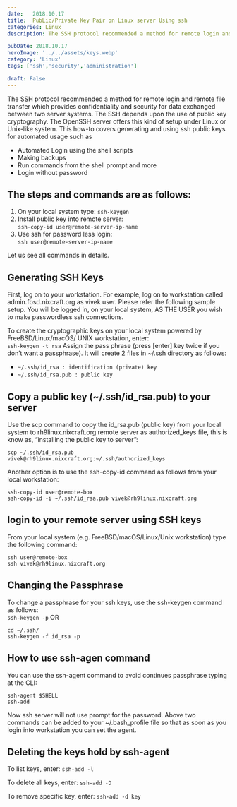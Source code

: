 ```yaml
---
date:	2018.10.17
title:	PubLic/Private Key Pair on Linux server Using ssh
categories: Linux
description: The SSH protocol recommended a method for remote login and remote file transfer which provides confidentiality and security for data exchanged between two server systems. The SSH depends upon the use of public key cryptography. The OpenSSH server offers this kind of setup under Linux or Unix-like system. 

pubDate: 2018.10.17
heroImage: '../../assets/keys.webp'
category: 'Linux'
tags: ['ssh','security','administration']

draft: False
---
```



The SSH protocol recommended a method for remote login and remote file transfer which provides confidentiality and security for data exchanged between two server systems. The SSH depends upon the use of public key cryptography. The OpenSSH server offers this kind of setup under Linux or Unix-like system. This how-to covers generating and using ssh public keys for automated usage such as
- Automated Login using the shell scripts
- Making backups
- Run commands from the shell prompt and more
- Login without password

## The steps and commands are as follows:
1. On your local system type: `ssh-keygen`
2. Install public key into remote server:  
`ssh-copy-id user@remote-server-ip-name`
3. Use ssh for password less login:  
`ssh user@remote-server-ip-name`

Let us see all commands in details.

## Generating SSH Keys
First, log on to your workstation. For example, log on to workstation called admin.fbsd.nixcraft.org as vivek user. Please refer the following sample setup. You will be logged in, on your local system, AS THE USER you wish to make passwordless ssh connections.

To create the cryptographic keys on your local system powered by FreeBSD/Linux/macOS/ UNIX workstation, enter:  
```ssh-keygen -t rsa```
Assign the pass phrase (press [enter] key twice if you don’t want a passphrase). It will create 2 files in ~/.ssh directory as follows:
- `~/.ssh/id_rsa : identification (private) key`
- `~/.ssh/id_rsa.pub : public key`


## Copy a public key (~/.ssh/id_rsa.pub) to your server
Use the scp command to copy the id_rsa.pub (public key) from your local system to rh9linux.nixcraft.org remote server as authorized_keys file, this is know as, “installing the public key to server”:
```
scp ~/.ssh/id_rsa.pub vivek@rh9linux.nixcraft.org:~/.ssh/authorized_keys
```
Another option is to use the ssh-copy-id command as follows from your local workstation:
```
ssh-copy-id user@remote-box
ssh-copy-id -i ~/.ssh/id_rsa.pub vivek@rh9linux.nixcraft.org
```

## login to your remote server using SSH keys
From your local system (e.g. FreeBSD/macOS/Linux/Unix workstation) type the following command:
```
ssh user@remote-box
ssh vivek@rh9linux.nixcraft.org
```

## Changing the Passphrase
To change a passphrase for your ssh keys, use the ssh-keygen command as follows:  
`ssh-keygen -p`
OR
```
cd ~/.ssh/
ssh-keygen -f id_rsa -p
```
## How to use ssh-agen command
You can use the ssh-agent command to avoid continues passphrase typing at the CLI:
```
ssh-agent $SHELL
ssh-add
```
Now ssh server will not use prompt for the password. Above two commands can be added to your ~/.bash_profile file so that as soon as you login into workstation you can set the agent.

## Deleting the keys hold by ssh-agent
To list keys, enter:
`ssh-add -l`

To delete all keys, enter:
`ssh-add -D`

To remove specific key, enter:
`ssh-add -d key`